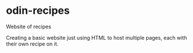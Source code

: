 # odin-recipes
Website of recipes

Creating a basic website just using HTML to host multiple pages, each with their own recipe on it. 

